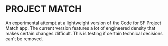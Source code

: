 # PROJECT MATCH

An experimental attempt at a lightweight version of the Code for SF Project Match app. The current version features a lot of engineered density that makes certain changes difficult. This is testing if certain technical decisions can't be removed.
